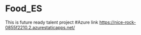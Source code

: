 # Food_ES
This is future ready talent project
#Azure link https://nice-rock-0855f2210.2.azurestaticapps.net/
